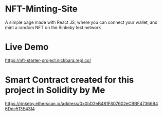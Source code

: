 # NFT-Minting-Site

A simple page made with React JS, where you can connect your wallet, and mint a random NFT on the Rinkeby test network

# Live Demo

https://nft-starter-project.nickbara.repl.co/

# Smart Contract created for this project in Solidity by Me

https://rinkeby.etherscan.io/address/0x0bD2eB481F807602eCBBF47366946Ddc513E43f4


